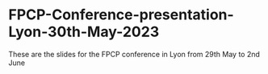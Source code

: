 # FPCP-Conference-presentation-Lyon-30th-May-2023
These are the slides for the FPCP conference in Lyon from 29th May to 2nd June
